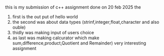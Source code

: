 this is my submission of c++ assignment done on 20 feb 2025 
the 
1. first is the out put of hello world
2. the second was about data types (strinf,integer,float,character and also ouble)
3. thidly was making input of users choice
4. as last was making calcurator which make sum,difference,product,Quotient and Remainder)
very interesting assignment
